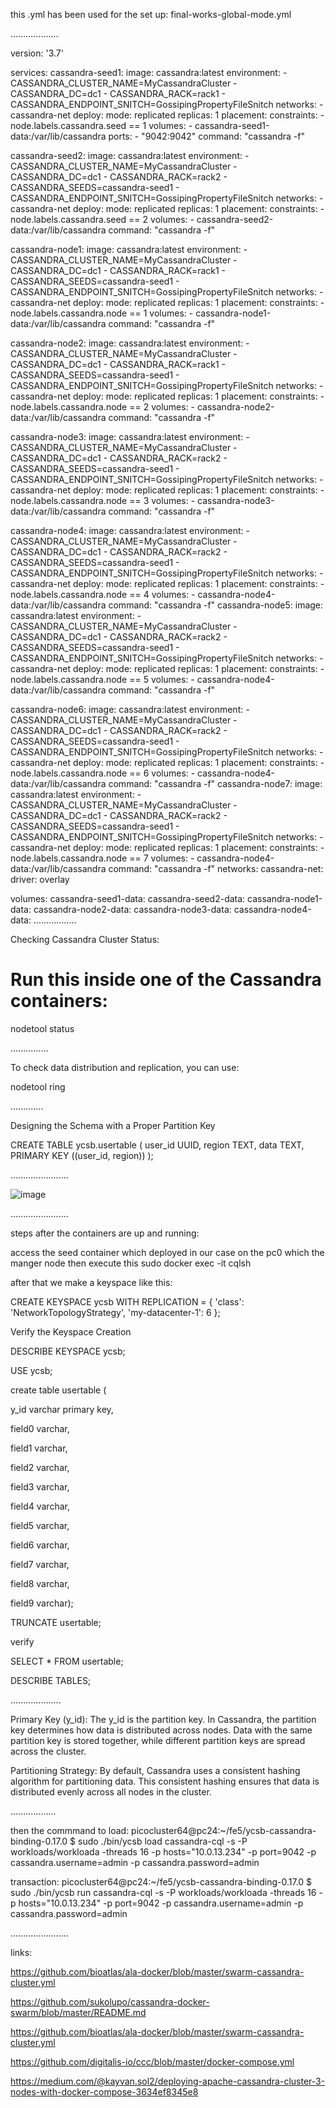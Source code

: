 this .yml has been used for the set up: final-works-global-mode.yml 

...................

version: '3.7'

services:
  cassandra-seed1:
    image: cassandra:latest
    environment:
      - CASSANDRA_CLUSTER_NAME=MyCassandraCluster
      - CASSANDRA_DC=dc1
      - CASSANDRA_RACK=rack1
      - CASSANDRA_ENDPOINT_SNITCH=GossipingPropertyFileSnitch
    networks:
      - cassandra-net
    deploy:
      mode: replicated
      replicas: 1
      placement:
        constraints:
          - node.labels.cassandra.seed == 1
    volumes:
      - cassandra-seed1-data:/var/lib/cassandra
    ports:
      - "9042:9042"
    command: "cassandra -f"

  cassandra-seed2:
    image: cassandra:latest
    environment:
      - CASSANDRA_CLUSTER_NAME=MyCassandraCluster
      - CASSANDRA_DC=dc1
      - CASSANDRA_RACK=rack2
      - CASSANDRA_SEEDS=cassandra-seed1
      - CASSANDRA_ENDPOINT_SNITCH=GossipingPropertyFileSnitch
    networks:
      - cassandra-net
    deploy:
      mode: replicated
      replicas: 1
      placement:
        constraints:
          - node.labels.cassandra.seed == 2
    volumes:
      - cassandra-seed2-data:/var/lib/cassandra
    command: "cassandra -f"

  cassandra-node1:
    image: cassandra:latest
    environment:
      - CASSANDRA_CLUSTER_NAME=MyCassandraCluster
      - CASSANDRA_DC=dc1
      - CASSANDRA_RACK=rack1
      - CASSANDRA_SEEDS=cassandra-seed1
      - CASSANDRA_ENDPOINT_SNITCH=GossipingPropertyFileSnitch
    networks:
      - cassandra-net
    deploy:
      mode: replicated
      replicas: 1
      placement:
        constraints:
          - node.labels.cassandra.node == 1
    volumes:
      - cassandra-node1-data:/var/lib/cassandra
    command: "cassandra -f"

  cassandra-node2:
    image: cassandra:latest
    environment:
      - CASSANDRA_CLUSTER_NAME=MyCassandraCluster
      - CASSANDRA_DC=dc1
      - CASSANDRA_RACK=rack1
      - CASSANDRA_SEEDS=cassandra-seed1
      - CASSANDRA_ENDPOINT_SNITCH=GossipingPropertyFileSnitch
    networks:
      - cassandra-net
    deploy:
      mode: replicated
      replicas: 1
      placement:
        constraints:
          - node.labels.cassandra.node == 2
    volumes:
      - cassandra-node2-data:/var/lib/cassandra
    command: "cassandra -f"

  cassandra-node3:
    image: cassandra:latest
    environment:
      - CASSANDRA_CLUSTER_NAME=MyCassandraCluster
      - CASSANDRA_DC=dc1
      - CASSANDRA_RACK=rack2
      - CASSANDRA_SEEDS=cassandra-seed1
      - CASSANDRA_ENDPOINT_SNITCH=GossipingPropertyFileSnitch
    networks:
      - cassandra-net
    deploy:
      mode: replicated
      replicas: 1
      placement:
        constraints:
          - node.labels.cassandra.node == 3
    volumes:
      - cassandra-node3-data:/var/lib/cassandra
    command: "cassandra -f"

  cassandra-node4:
    image: cassandra:latest
    environment:
      - CASSANDRA_CLUSTER_NAME=MyCassandraCluster
      - CASSANDRA_DC=dc1
      - CASSANDRA_RACK=rack2
      - CASSANDRA_SEEDS=cassandra-seed1
      - CASSANDRA_ENDPOINT_SNITCH=GossipingPropertyFileSnitch
    networks:
      - cassandra-net
    deploy:
      mode: replicated
      replicas: 1
      placement:
        constraints:
          - node.labels.cassandra.node == 4
    volumes:
      - cassandra-node4-data:/var/lib/cassandra
    command: "cassandra -f"
  cassandra-node5:
    image: cassandra:latest
    environment:
      - CASSANDRA_CLUSTER_NAME=MyCassandraCluster
      - CASSANDRA_DC=dc1
      - CASSANDRA_RACK=rack2
      - CASSANDRA_SEEDS=cassandra-seed1
      - CASSANDRA_ENDPOINT_SNITCH=GossipingPropertyFileSnitch
    networks:
      - cassandra-net
    deploy:
      mode: replicated
      replicas: 1
      placement:
        constraints:
          - node.labels.cassandra.node == 5
    volumes:
      - cassandra-node4-data:/var/lib/cassandra
    command: "cassandra -f"

  cassandra-node6:
    image: cassandra:latest
    environment:
      - CASSANDRA_CLUSTER_NAME=MyCassandraCluster
      - CASSANDRA_DC=dc1
      - CASSANDRA_RACK=rack2
      - CASSANDRA_SEEDS=cassandra-seed1
      - CASSANDRA_ENDPOINT_SNITCH=GossipingPropertyFileSnitch
    networks:
      - cassandra-net
    deploy:
      mode: replicated
      replicas: 1
      placement:
        constraints:
          - node.labels.cassandra.node == 6
    volumes:
      - cassandra-node4-data:/var/lib/cassandra
    command: "cassandra -f"
  cassandra-node7:
    image: cassandra:latest
    environment:
      - CASSANDRA_CLUSTER_NAME=MyCassandraCluster
      - CASSANDRA_DC=dc1
      - CASSANDRA_RACK=rack2
      - CASSANDRA_SEEDS=cassandra-seed1
      - CASSANDRA_ENDPOINT_SNITCH=GossipingPropertyFileSnitch
    networks:
      - cassandra-net
    deploy:
      mode: replicated
      replicas: 1
      placement:
        constraints:
          - node.labels.cassandra.node == 7
    volumes:
      - cassandra-node4-data:/var/lib/cassandra
    command: "cassandra -f"
networks:
  cassandra-net:
    driver: overlay

volumes:
  cassandra-seed1-data:
  cassandra-seed2-data:
  cassandra-node1-data:
  cassandra-node2-data:
  cassandra-node3-data:
  cassandra-node4-data:
  .................

Checking Cassandra Cluster Status:

# Run this inside one of the Cassandra containers:

nodetool status

...............

To check data distribution and replication, you can use:

nodetool ring

.............

Designing the Schema with a Proper Partition Key

CREATE TABLE ycsb.usertable (
  user_id UUID,
  region TEXT,
  data TEXT,
  PRIMARY KEY ((user_id, region))
);

.......................

![image](https://github.com/user-attachments/assets/90f9e09c-825d-47a4-8d82-add3b7a37026)

.......................

steps after the containers are up and running:

access the seed container which deployed in our case on the pc0 which the manger node
then execute this sudo docker exec -it <cassandra-container-id> cqlsh

 after that we make a keyspace like this:

 CREATE KEYSPACE ycsb WITH REPLICATION = {
  'class': 'NetworkTopologyStrategy',
  'my-datacenter-1': 6
};

Verify the Keyspace Creation

DESCRIBE KEYSPACE ycsb;

USE ycsb;

create table usertable (

y_id varchar primary key,

field0 varchar,

field1 varchar,

field2 varchar,

field3 varchar,

field4 varchar,

field5 varchar,

field6 varchar,

field7 varchar,

field8 varchar,

field9 varchar);

TRUNCATE usertable;

verify

SELECT * FROM usertable;

DESCRIBE TABLES;


....................

Primary Key (y_id): The y_id is the partition key. In Cassandra, the partition key determines how data is distributed across nodes. Data with the same partition key is stored together, while different partition keys are spread across the cluster.

Partitioning Strategy: By default, Cassandra uses a consistent hashing algorithm for partitioning data. This consistent hashing ensures that data is distributed evenly across all nodes in the cluster.

..................

then the commmand to load: picocluster64@pc24:~/fe5/ycsb-cassandra-binding-0.17.0 $ sudo ./bin/ycsb load cassandra-cql -s -P workloads/workloada -threads 16 -p hosts="10.0.13.234" -p port=9042 -p cassandra.username=admin -p cassandra.password=admin

transaction: picocluster64@pc24:~/fe5/ycsb-cassandra-binding-0.17.0 $ sudo ./bin/ycsb run cassandra-cql -s -P workloads/workloada -threads 16 -p hosts="10.0.13.234" -p port=9042 -p cassandra.username=admin -p cassandra.password=admin



.......................

links:

https://github.com/bioatlas/ala-docker/blob/master/swarm-cassandra-cluster.yml

https://github.com/sukolupo/cassandra-docker-swarm/blob/master/README.md

https://github.com/bioatlas/ala-docker/blob/master/swarm-cassandra-cluster.yml

https://github.com/digitalis-io/ccc/blob/master/docker-compose.yml

https://medium.com/@kayvan.sol2/deploying-apache-cassandra-cluster-3-nodes-with-docker-compose-3634ef8345e8

  

